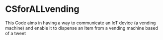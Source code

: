 # CSforALLvending
This Code aims in having a way to communicate an IoT device (a vending machine) and enable it to dispense an Item from a vending machine based of a tweet
